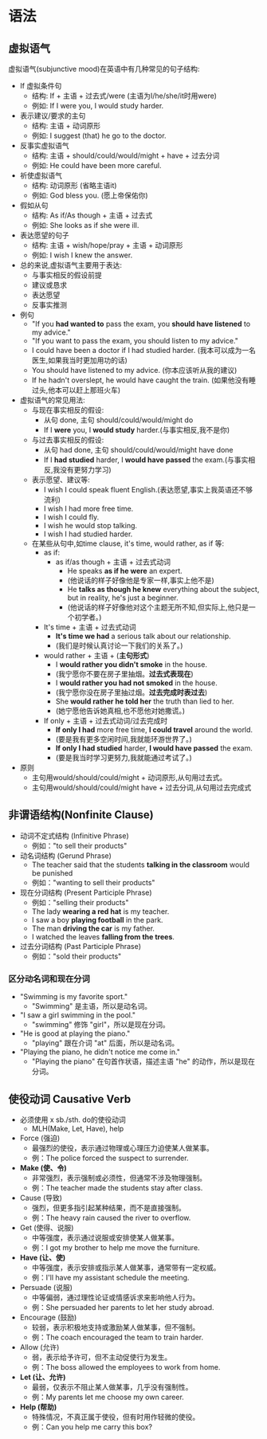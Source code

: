 # 语法

## 虚拟语气

虚拟语气(subjunctive mood)在英语中有几种常见的句子结构:

- If 虚拟条件句
  - 结构: If + 主语 + 过去式/were (主语为I/he/she/it时用were)
  - 例如: If I were you, I would study harder.
- 表示建议/要求的主句
  - 结构: 主语 + 动词原形
  - 例如: I suggest (that) he go to the doctor.
- 反事实虚拟语气
  - 结构: 主语 + should/could/would/might + have + 过去分词
  - 例如: He could have been more careful.
- 祈使虚拟语气
  - 结构: 动词原形 (省略主语it)
  - 例如: God bless you. (愿上帝保佑你)
- 假如从句
  - 结构: As if/As though + 主语 + 过去式
  - 例如: She looks as if she were ill.
- 表达愿望的句子
  - 结构: 主语 + wish/hope/pray + 主语 + 动词原形
  - 例如: I wish I knew the answer.
- 总的来说,虚拟语气主要用于表达:
  - 与事实相反的假设前提
  - 建议或恳求
  - 表达愿望
  - 反事实推测
- 例句
  - "If you **had wanted to** pass the exam, you **should have listened** to my advice."
  - "If you want to pass the exam, you should listen to my advice."
  - I could have been a doctor if I had studied harder. (我本可以成为一名医生,如果我当时更加用功的话)
  - You should have listened to my advice. (你本应该听从我的建议)
  - If he hadn't overslept, he would have caught the train. (如果他没有睡过头,他本可以赶上那班火车)
- 虚拟语气的常见用法:
  - 与现在事实相反的假设:
    - 从句 done, 主句 should/could/would/might do
    - If I **were** you, I **would study** harder.(与事实相反,我不是你)
  - 与过去事实相反的假设:
    - 从句 had done, 主句 should/could/would/might have done
    - If I **had studied** harder, I **would have passed** the exam.(与事实相反,我没有更努力学习)
  - 表示愿望、建议等:
    - I wish I could speak fluent English.(表达愿望,事实上我英语还不够流利)
    - I wish I had more free time.
    - I wish I could fly.
    - I wish he would stop talking.
    - I wish I had studied harder.
  - 在某些从句中,如time clause, it's time, would rather, as if 等:
    - as if:
      - as if/as though + 主语 + 过去式动词
        - He speaks **as if he were** an expert.
        - (他说话的样子好像他是专家一样,事实上他不是)
        - He **talks as though he knew** everything about the subject, but in reality, he's just a beginner.
        - (他说话的样子好像他对这个主题无所不知,但实际上,他只是一个初学者。)
    - It's time + 主语 + 过去式动词
      - **It's time we had** a serious talk about our relationship.
      - (我们是时候认真讨论一下我们的关系了。)
    - would rather + 主语 + (**主句形式**)
      - I **would rather you didn't smoke** in the house.
      - (我宁愿你不要在房子里抽烟。**过去式表现在**)
      - I **would rather you had not smoked** in the house.
      - (我宁愿你没在房子里抽过烟。**过去完成时表过去**)
      - She **would rather he told her** the truth than lied to her.
      - (她宁愿他告诉她真相,也不愿他对她撒谎。)
    - If only + 主语 + 过去式动词/过去完成时
      - **If only I had** more free time, **I could travel** around the world.
      - (要是我有更多空闲时间,我就能环游世界了。)
      - **If only I had studied** harder, **I would have passed** the exam.
      - (要是我当时学习更努力,我就能通过考试了。)
- 原则
  - 主句用would/should/could/might + 动词原形,从句用过去式。
  - 主句用would/should/could/might have + 过去分词,从句用过去完成式

## 非谓语结构(Nonfinite Clause)

- 动词不定式结构 (Infinitive Phrase)
  - 例如："to sell their products"
- 动名词结构 (Gerund Phrase)
  - The teacher said that the students **talking in the classroom** would be punished
  - 例如："wanting to sell their products"
- 现在分词结构 (Present Participle Phrase)
  - 例如："selling their products"
  - The lady **wearing a red hat** is my teacher.
  - I saw a boy **playing football** in the park. 
  - The man **driving the car** is my father.
  - I watched the leaves **falling from the trees**.
- 过去分词结构 (Past Participle Phrase)
  - 例如："sold their products"

### 区分动名词和现在分词

- "Swimming is my favorite sport."
  - "Swimming" 是主语，所以是动名词。
- "I saw a girl swimming in the pool."
  - "swimming" 修饰 "girl"，所以是现在分词。
- "He is good at playing the piano."
  - "playing" 跟在介词 "at" 后面，所以是动名词。
- "Playing the piano, he didn't notice me come in."
  - "Playing the piano" 在句首作状语，描述主语 "he" 的动作，所以是现在分词。

## 使役动词 Causative Verb

- 必须使用 x sb./sth. do的使役动词
  - MLH(Make, Let, Have), help
- Force (强迫)
  - 最强烈的使役，表示通过物理或心理压力迫使某人做某事。
  - 例：The police forced the suspect to surrender.
- **Make (使、令)**
  - 非常强烈，表示强制或必须性，但通常不涉及物理强制。
  - 例：The teacher made the students stay after class.
- Cause (导致)
  - 强烈，但更多指引起某种结果，而不是直接强制。
  - 例：The heavy rain caused the river to overflow.
- Get (使得、说服)
  - 中等强度，表示通过说服或安排使某人做某事。
  - 例：I got my brother to help me move the furniture.
- **Have (让、使)**
  - 中等强度，表示安排或指示某人做某事，通常带有一定权威。
  - 例：I'll have my assistant schedule the meeting.
- Persuade (说服)
  - 中等偏弱，通过理性论证或情感诉求来影响他人行为。
  - 例：She persuaded her parents to let her study abroad.
- Encourage (鼓励)
  - 较弱，表示积极地支持或激励某人做某事，但不强制。
  - 例：The coach encouraged the team to train harder.
- Allow (允许)
  - 弱，表示给予许可，但不主动促使行为发生。
  - 例：The boss allowed the employees to work from home.
- **Let (让、允许)**
  - 最弱，仅表示不阻止某人做某事，几乎没有强制性。
  - 例：My parents let me choose my own career.
- **Help (帮助)**
  - 特殊情况，不真正属于使役，但有时用作轻微的使役。
  - 例：Can you help me carry this box?